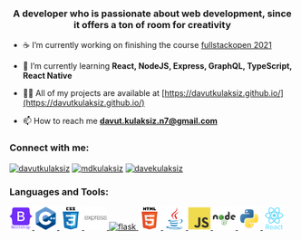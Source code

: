 <h3 align="center">A developer who is passionate about web development, since it offers a ton of room for creativity</h3>

- ☕ I’m currently working on finishing the course [fullstackopen 2021](https://fullstackopen.com/en/)

- 🔦 I’m currently learning **React, NodeJS, Express, GraphQL, TypeScript, React Native**

- 👨‍💻 All of my projects are available at [https://davutkulaksiz.github.io/](https://davutkulaksiz.github.io/)

- 📫 How to reach me **davut.kulaksiz.n7@gmail.com**

<h3 align="left">Connect with me:</h3>
<p align="left">
<a href="https://linkedin.com/in/davutkulaksiz" target="blank"><img align="center" src="https://cdn.jsdelivr.net/npm/simple-icons@3.0.1/icons/github.svg" alt="davutkulaksiz" height="30" width="40" /></a>
<a href="https://fb.com/mdkulaksiz" target="blank"><img align="center" src="https://cdn.jsdelivr.net/npm/simple-icons@3.0.1/icons/facebook.svg" alt="mdkulaksiz" height="30" width="40" /></a>
<a href="https://instagram.com/davekulaksiz" target="blank"><img align="center" src="https://cdn.jsdelivr.net/npm/simple-icons@3.0.1/icons/instagram.svg" alt="davekulaksiz" height="30" width="40" /></a>
</p>

<h3 align="left">Languages and Tools:</h3>
<p align="left"> <a href="https://getbootstrap.com" target="_blank"> <img src="https://raw.githubusercontent.com/devicons/devicon/master/icons/bootstrap/bootstrap-plain-wordmark.svg" alt="bootstrap" width="40" height="40"/> </a> <a href="https://www.w3schools.com/cpp/" target="_blank"> <img src="https://raw.githubusercontent.com/devicons/devicon/master/icons/cplusplus/cplusplus-original.svg" alt="cplusplus" width="40" height="40"/> </a> <a href="https://www.w3schools.com/css/" target="_blank"> <img src="https://raw.githubusercontent.com/devicons/devicon/master/icons/css3/css3-original-wordmark.svg" alt="css3" width="40" height="40"/> </a> <a href="https://expressjs.com" target="_blank"> <img src="https://raw.githubusercontent.com/devicons/devicon/master/icons/express/express-original-wordmark.svg" alt="express" width="40" height="40"/> </a> <a href="https://flask.palletsprojects.com/" target="_blank"> <img src="https://www.vectorlogo.zone/logos/pocoo_flask/pocoo_flask-icon.svg" alt="flask" width="40" height="40"/> </a> <a href="https://www.w3.org/html/" target="_blank"> <img src="https://raw.githubusercontent.com/devicons/devicon/master/icons/html5/html5-original-wordmark.svg" alt="html5" width="40" height="40"/> </a> <a href="https://www.java.com" target="_blank"> <img src="https://raw.githubusercontent.com/devicons/devicon/master/icons/java/java-original.svg" alt="java" width="40" height="40"/> </a> <a href="https://developer.mozilla.org/en-US/docs/Web/JavaScript" target="_blank"> <img src="https://raw.githubusercontent.com/devicons/devicon/master/icons/javascript/javascript-original.svg" alt="javascript" width="40" height="40"/> </a> <a href="https://nodejs.org" target="_blank"> <img src="https://raw.githubusercontent.com/devicons/devicon/master/icons/nodejs/nodejs-original-wordmark.svg" alt="nodejs" width="40" height="40"/> </a> <a href="https://www.python.org" target="_blank"> <img src="https://raw.githubusercontent.com/devicons/devicon/master/icons/python/python-original.svg" alt="python" width="40" height="40"/> </a> <a href="https://reactjs.org/" target="_blank"> <img src="https://raw.githubusercontent.com/devicons/devicon/master/icons/react/react-original-wordmark.svg" alt="react" width="40" height="40"/> </a> </p>

